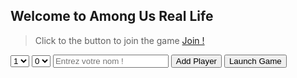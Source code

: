 ## Welcome to Among Us Real Life

> Click to the button to join the game
> <a href="join.html">Join !</a>

<select id="impostor" name="impostor">
  <option default value="1">1</option>
  <option value="2">2</option>
  <option value="3">3</option>
  <option value="4">4</option>
  <option value="5">5</option>
  <option value="6">6</option>
  <option value="7">7</option>
  <option value="8">8</option>
  <option value="9">9</option>
</select>

<select id="sherif" name="sherif">
  <option default value="0">0</option>
  <option value="1">1</option>
</select>

<input id="playerName" type="text" placeholder="Entrez votre nom !">
<button class="btn btn-github" onclick="addPlayer();">Add Player</button>
<button class="btn btn-github" onclick="launchGame();">Launch Game</button>

<script>

  players = [];
  impostors = [];
  impIndex = [];
  sherifIndex = -1;


  function addPlayer()
  {
    var name = document.getElementById("playerName").value;
    players[players.length] = name;
    document.getElementById("playerName").value = "";
  }

  //Lancer le jeu
  function launchGame()
  {

    for (var i = 0; i < players.length; i++) {
      console.log(players[i]);
    }

    impostors = getImpostors();
    //var sherif = getSherif();
  }

  function getSherif()
  {
    //getRandomInt
    var count = parseInt(document.getElementById("sherif").value);

    var crewmateList = [];
    for(var i = 0; i < players.length; i++)
    {
      var isImpostor = false;
      for(var j = 0; j < impIndex.length; j++)
      {
        console.log("Sherif Test "+ i + " == "+ impIndex[j]);
        if(i == impIndex[j])
        {
          isImpostor = true;
        }
      }
      if(!isImpostor)
      {
        crewmateList[crewmateList.length] = i;
      }
    }



    if(count > 0)
    {
      sherifIndex = crewmateList[getRandomInt(0, crewmateList.length-1)];
    }

    console.log("------ Sherif ------");
    //for (var i = 0; i < impIndex.length; i++) {
    if(count > 0){
      console.log(players[sherifIndex] + " " + sherifIndex);
    }
    //}
    console.log("-----------------------");




    nextCrewmate(0);
  }

  function getImpostors()
  {
    var count = getImpCount();


    var index = 0;
    var min = 0;
    var max = players.length / count;
    var _max = max;
    while(index < count){


      impIndex[impIndex.length] = getRandomInt(min, max-1);


      min = max + 1;
      max = min+(_max-1);//(max * (index+1)) - 1;
      index++;
    }
    console.log("------ Impostors ------");
    for (var i = 0; i < impIndex.length; i++) {
      console.log(players[impIndex[i]] + " - " + impIndex[i]);
    }
    console.log("-----------------------");
    getSherif();
  }

  function nextCrewmate(index)
  {

    var playerName = players[index];
    var isStartGame = (playerName == null);

    if(isStartGame)
    {
    playerName = "Bonne partie !";
    }

    var code = "<p>"+playerName +"</p>";
    if(!isStartGame){
      code += "<button class=\"btn btn-github\" onclick=\"showTeam("+ index+");\">Continue</button>";
    } else {
      code += "<button class=\"btn btn-github\" onclick=\"showButton();\">Launch Game !</button>";
    }


    document.getElementsByTagName("body")[0].innerHTML = code;
  }
  function showButton(){

    var code = "<button class=\"btn btn-github\" onclick=\"addPlayer();\"><img style=\"width: 100%; height: 100%;\" src=\"au_btn.png\" ></button>";


    document.getElementsByTagName("body")[0].innerHTML = code;
  }

  function showTeam(index)
  {
    var playerName = players[index];
    var team = "Crewmate";

    var impostorList = "";

    for (var i = 0; i < impIndex.length; i++) {
      impostorList += " "+players[impIndex[i]]+" ";
      console.log("("+impIndex[i]+" == "+index+")");
      if(impIndex[i] == index)
      {
        team = "Impostor";
      }
    }

    if(index == sherifIndex)
    {
      team = "Sherif";
    }

    if(team == "Impostor")
    {
      team += "("+impostorList+")";
    }


    if(players.length > index)
    {
      var code = "<p>"+playerName + " - "+ team+"</p>";
      code += "<button class=\"btn btn-github\" onclick=\"nextCrewmate("+ (index+1) +");\">Continue</button>";



      document.getElementsByTagName("body")[0].innerHTML = code;

    }
  }

  function getImpCount()
  {
    return parseInt(document.getElementById("impostor").value);
  }

  function getRandomInt(min, max) {
  min = Math.ceil(min);
  max = Math.floor(max);
  return Math.floor(Math.random() * (max - min)) + min;
}


  console.log("Sherif Update (4)");
</script>
